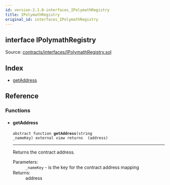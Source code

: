 ```yaml
---
id: version-2.1.0-interfaces_IPolymathRegistry
title: IPolymathRegistry
original_id: interfaces_IPolymathRegistry
---
```


<div class="contract-doc"><div class="contract"><h2 class="contract-header"><span class="contract-kind">interface</span> IPolymathRegistry</h2><div class="source">Source: <a href="https://github.com/PolymathNetwork/polymath-core/blob/v2.1.0/contracts/interfaces/IPolymathRegistry.sol" target="_blank">contracts/interfaces/IPolymathRegistry.sol</a></div></div><div class="index"><h2>Index</h2><ul><li><a href="interfaces_IPolymathRegistry.html#getAddress">getAddress</a></li></ul></div><div class="reference"><h2>Reference</h2><div class="functions"><h3>Functions</h3><ul><li><div class="item function"><span id="getAddress" class="anchor-marker"></span><h4 class="name">getAddress</h4><div class="body"><code class="signature"><span>abstract </span>function <strong>getAddress</strong><span>(string _nameKey) </span><span>external </span><span>view </span><span>returns  (address) </span></code><hr/><div class="description"><p>Returns the contract address.</p></div><dl><dt><span class="label-parameters">Parameters:</span></dt><dd><div><code>_nameKey</code> - is the key for the contract address mapping</div></dd><dt><span class="label-return">Returns:</span></dt><dd>address</dd></dl></div></div></li></ul></div></div></div>
